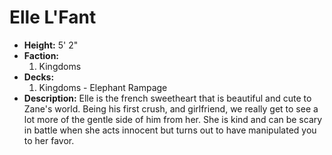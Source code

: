 

# Elle L'Fant

- **Height:** 5' 2"
- **Faction:** 
  1. Kingdoms
- **Decks:** 
  1. Kingdoms - Elephant Rampage
- **Description:**
Elle is the french sweetheart that is beautiful and cute to Zane's world. Being his first crush,
and girlfriend, we really get to see a lot more of the gentle side of him from her. She is kind
and can be scary in battle when she acts innocent but turns out to have manipulated you to her favor. 
